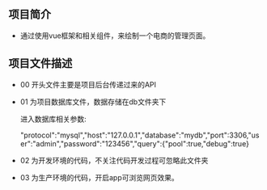 ## 项目简介

- 通过使用vue框架和相关组件，来绘制一个电商的管理页面。

## 项目文件描述

- 00 开头文件主要是项目后台传递过来的API 

- 01 为项目数据库文件，数据存储在db文件夹下

  进入数据库相关参数:

  "protocol":"mysql","host":"127.0.0.1","database":"mydb","port":3306,"user":"admin","password":"123456","query":{"pool":true,"debug":true}

- 02 为开发环境的代码，不关注代码开发过程可忽略此文件夹

- 03 为生产环境的代码，开启app可浏览网页效果。



